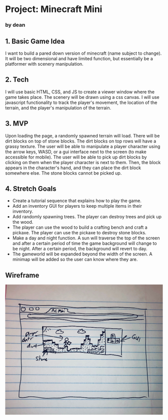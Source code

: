 # Project: Minecraft Mini
### by dean

## 1. Basic Game Idea
I want to build a pared down version of minecraft (name subject to change). It will be two dimensional and have limited function, but essentially be a platformer with scenery manipulation.

## 2. Tech
I will use basic HTML, CSS, and JS to create a viewer window where the game takes place. The scenery will be drawn using a css canvas. I will use javascript functionality to track the player's movement, the location of the terrain, and the player's manipulation of the terrain. 

## 3. MVP
Upon loading the page, a randomly spawned terrain will load. There will be dirt blocks on top of stone blocks. The dirt blocks on top rows will have a grassy texture. The user will be able to manipulate a player character using the arrow keys, WASD, or a gui interface next to the screen (to make accessible for mobile). The user will be able to pick up dirt blocks by clicking on them when the player character is next to them. Then, the block appears in the character's hand, and they can place the dirt block somewhere else. The stone blocks cannot be picked up. 

## 4. Stretch Goals
- Create a tutorial sequence that explains how to play the game.
- Add an inventory GUI for players to keep multiple items in their inventory.
- Add randomly spawning trees. The player can destroy trees and pick up the wood. 
- The player can use the wood to build a crafting bench and craft a pickaxe. The player can use the pickaxe to destroy stone blocks.
- Make a day and night function. A sun will traverse the top of the screen and after a certain period of time the game background will change to be night. After a certain period, the background will revert to day.
- The gameworld will be expanded beyond the width of the screen. A minimap will be added so the user can know where they are. 

## Wireframe

![](wireframe.jpg)

